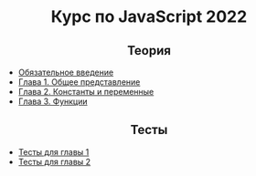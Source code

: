 <div align="center">

# Курс по JavaScript 2022

</div>

<div align="center">

## Теория

</div>

- [Обязательное введение](./theory/intro.md)
- [Глава 1. Общее представление](./theory/chapter-1.md)
- [Глава 2. Константы и переменные](./theory/chapter-2.md)
- [Глава 3. Функции](./theory/chapter-3.md)


<div align="center">

## Тесты

</div>

- [Тесты для главы 1](./test/chapter-1.md)
- [Тесты для главы 2](./test/chapter-2.md)
